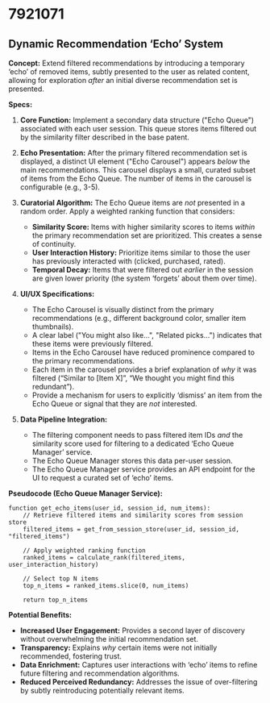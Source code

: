 # 7921071

## Dynamic Recommendation ‘Echo’ System

**Concept:** Extend filtered recommendations by introducing a temporary ‘echo’ of removed items, subtly presented to the user as related content, allowing for exploration *after* an initial diverse recommendation set is presented.

**Specs:**

1.  **Core Function:** Implement a secondary data structure ("Echo Queue") associated with each user session. This queue stores items filtered out by the similarity filter described in the base patent.

2.  **Echo Presentation:** After the primary filtered recommendation set is displayed, a distinct UI element ("Echo Carousel") appears *below* the main recommendations. This carousel displays a small, curated subset of items from the Echo Queue. The number of items in the carousel is configurable (e.g., 3-5).

3.  **Curatorial Algorithm:** The Echo Queue items are *not* presented in a random order. Apply a weighted ranking function that considers:
    *   **Similarity Score:** Items with higher similarity scores to items *within* the primary recommendation set are prioritized. This creates a sense of continuity.
    *   **User Interaction History:** Prioritize items similar to those the user has previously interacted with (clicked, purchased, rated).
    *   **Temporal Decay:**  Items that were filtered out *earlier* in the session are given lower priority (the system ‘forgets’ about them over time).

4.  **UI/UX Specifications:**
    *   The Echo Carousel is visually distinct from the primary recommendations (e.g., different background color, smaller item thumbnails).
    *   A clear label ("You might also like…", "Related picks…") indicates that these items were previously filtered.
    *   Items in the Echo Carousel have reduced prominence compared to the primary recommendations.
    *   Each item in the carousel provides a brief explanation of *why* it was filtered (“Similar to [Item X]”, “We thought you might find this redundant”).
    *   Provide a mechanism for users to explicitly ‘dismiss’ an item from the Echo Queue or signal that they are *not* interested.

5.  **Data Pipeline Integration:**
    *   The filtering component needs to pass filtered item IDs *and* the similarity score used for filtering to a dedicated ‘Echo Queue Manager’ service.
    *   The Echo Queue Manager stores this data per-user session.
    *   The Echo Queue Manager service provides an API endpoint for the UI to request a curated set of ‘echo’ items.

**Pseudocode (Echo Queue Manager Service):**

```
function get_echo_items(user_id, session_id, num_items):
    // Retrieve filtered items and similarity scores from session store
    filtered_items = get_from_session_store(user_id, session_id, "filtered_items")

    // Apply weighted ranking function
    ranked_items = calculate_rank(filtered_items, user_interaction_history)

    // Select top N items
    top_n_items = ranked_items.slice(0, num_items)

    return top_n_items
```

**Potential Benefits:**

*   **Increased User Engagement:** Provides a second layer of discovery without overwhelming the initial recommendation set.
*   **Transparency:**  Explains *why* certain items were not initially recommended, fostering trust.
*   **Data Enrichment:** Captures user interactions with ‘echo’ items to refine future filtering and recommendation algorithms.
*   **Reduced Perceived Redundancy:** Addresses the issue of over-filtering by subtly reintroducing potentially relevant items.